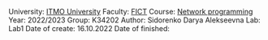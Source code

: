 University: [ITMO University](https://itmo.ru/ru/)
Faculty: [FICT](https://fict.itmo.ru)
Course: [Network programming](https://github.com/itmo-ict-faculty/network-programming)
Year: 2022/2023
Group: K34202
Author: Sidorenko Darya Alekseevna
Lab: Lab1
Date of create: 16.10.2022
Date of finished: 
